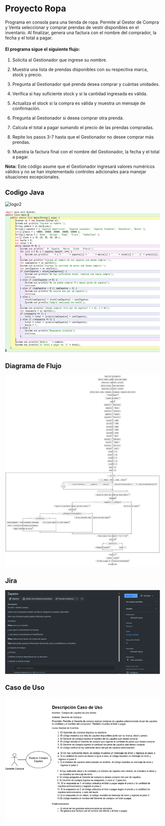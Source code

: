 <h1>Proyecto Ropa</h1>

Programa en consola para una tienda de ropa. Permite al Gestor de Compra y Venta seleccionar y comprar prendas de vestir disponibles en el inventario. Al finalizar, genera una factura con el nombre del comprador, la fecha y el total a pagar.

<h4>El programa sigue el siguiente flujo:</h4>

1. Solicita al Gestionador que ingrese su nombre.

2. Muestra una lista de prendas disponibles con su respectiva marca, stock y precio.

3. Pregunta al Gestionador qué prenda desea comprar y cuántas unidades.

4. Verifica si hay suficiente stock y si la cantidad ingresada es válida.

5. Actualiza el stock si la compra es válida y muestra un mensaje de confirmación.

6. Pregunta al Gestionador si desea comprar otra prenda.

7. Calcula el total a pagar sumando el precio de las prendas compradas.

8. Repite los pasos 3-7 hasta que el Gestionador no desee comprar más prendas.

9. Muestra la factura final con el nombre del Gestionador, la fecha y el total a pagar.

**Nota:** Este código asume que el Gestionador ingresará valores numéricos válidos y no se han implementado controles adicionales para manejar situaciones excepcionales.
<h2>Codigo Java</h2>

![logo2](https://github.com/maicol200340/Zapatos/assets/62326011/4c341894-72df-496c-b9d2-28da401a817a)

![Imagen del Proyecto](Images/CodigoJava.png)

<h2>Diagrama de Flujo</h2>

![Imagen del Proyecto](Images/DiagramaFlujo.png)

<h2>Jira</h2>

![Imagen del Proyecto](Images/Jira.png)

<h2>Caso de Uso</h2>

![Imagen del Proyecto](Images/CasoUso.png)

